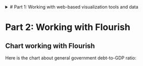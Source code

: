 <details><summary> # Part 1: Working with web-based visualization tools and data </summary>
<p>
# Part 1: Working with web-based visualization tools and data
## Background
General government debt-to-GDP ratio measures the gross debt of the general government as a percentage of GDP. It is a key indicator for the sustainability of government finance[^1]. 
## Chart working with web-based visualization tools and data
Here is the chart from OECD official website:
<iframe src="https://data.oecd.org/chart/6XKi" width="800" height="600" style="border: 0" mozallowfullscreen="true" webkitallowfullscreen="true" allowfullscreen="true"><a href="https://data.oecd.org/chart/6XKi" target="_blank">OECD Chart: General government debt, Total, % of GDP, Annual, 2020</a></iframe>
  
[^1]: General government debt, https://data.oecd.org/gga/general-government-debt.htm

</p>
</details>




# Part 2: Working with Flourish
## Chart working with Flourish
Here is the chart about general government debt-to-GDP ratio:
<div class="flourish-embed flourish-chart" data-src="visualisation/12550638"><script src="https://public.flourish.studio/resources/embed.js"></script></div>

